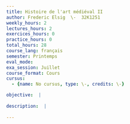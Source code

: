 ```yaml
---
title: Histoire de l'art médiéval II
author: Frederic Elsig  \-  32K1251
weekly_hours: 2
lectures_hours: 2
exercices_hours: 0
practice_hours: 0
total_hours: 28
course_lang: français
semester: Printemps
eval_mode: 
exa_session: Juillet
course_format: Cours
cursus:
  - {name: No cursus, type: \-, credits: \-}

objective:  |
            
description:  |
              
---
```

